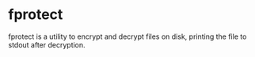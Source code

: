 fprotect
========

fprotect is a utility to encrypt and decrypt files on disk, printing the file
to stdout after decryption.
